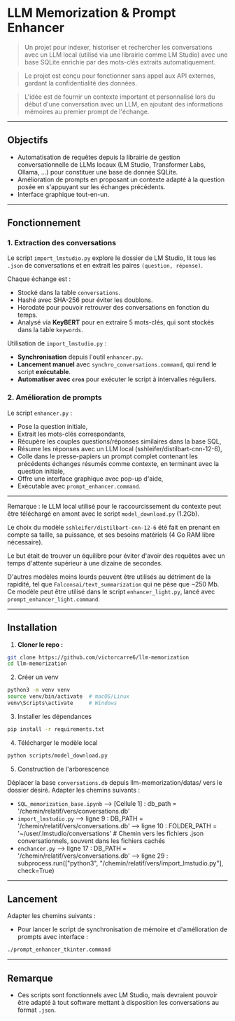 # LLM Memorization & Prompt Enhancer

> Un projet pour indexer, historiser et rechercher les conversations avec un LLM local (utilisé via une librairie comme LM Studio) avec une base SQLite enrichie par des mots-clés extraits automatiquement.

> Le projet est conçu pour fonctionner sans appel aux API externes, gardant la confidentialité des données.

> L'idée est de fournir un contexte important et personnalisé lors du début d'une conversation avec un LLM, en ajoutant des informations mémoires au premier prompt de l'échange.

______

## Objectifs

- Automatisation de requêtes depuis la librairie de gestion conversationnelle de LLMs locaux (LM Studio, Transformer Labs, Ollama, ...) pour constituer une base de donnée SQLite.
- Amélioration de prompts en proposant un contexte adapté à la question posée en s'appuyant sur les échanges précédents.
- Interface graphique tout-en-un.
______

## Fonctionnement

### 1. Extraction des conversations

Le script `import_lmstudio.py` explore le dossier de LM Studio, lit tous les `.json` de conversations et en extrait les paires `(question, réponse)`.

Chaque échange est :  
- Stocké dans la table `conversations`.  
- Hashé avec SHA-256 pour éviter les doublons.  
- Horodaté pour pouvoir retrouver des conversations en fonction du temps.  
- Analysé via **KeyBERT** pour en extraire 5 mots-clés, qui sont stockés dans la table `keywords`.

Utilisation de `import_lmstudio.py` :
- **Synchronisation** depuis l'outil `enhancer.py`.
- **Lancement manuel** avec `synchro_conversations.command`, qui rend le script **exécutable**.  
- **Automatiser avec `cron`** pour exécuter le script à intervalles réguliers.

### 2. Amélioration de prompts

Le script `enhancer.py` :

- Pose la question initiale,  
- Extrait les mots-clés correspondants,  
- Récupère les couples questions/réponses similaires dans la base SQL,  
- Résume les réponses avec un LLM local (sshleifer/distilbart-cnn-12-6),  
- Colle dans le presse-papiers un prompt complet contenant les précédents échanges résumés comme contexte, en terminant avec la question initiale,
- Offre une interface graphique avec pop-up d'aide,  
- Exécutable avec `prompt_enhancer.command`.
______

Remarque : le LLM local utilisé pour le raccourcissement du contexte peut être téléchargé en amont avec le script `model_download.py` (1.2Gb). 

Le choix du modèle `sshleifer/distilbart-cnn-12-6` été fait en prenant en compte sa taille, sa puissance, et ses besoins matériels (4 Go RAM libre nécessaire).

Le but était de trouver un équilibre pour éviter d'avoir des requêtes avec un temps d'attente supérieur à une dizaine de secondes. 

D'autres modèles moins lourds peuvent être utilisés au détriment de la rapidité, tel que `Falconsai/text_summarization` qui ne pèse que  ~250 Mb. Ce modèle peut être utilisé dans le  script `enhancer_light.py`, lancé avec `prompt_enhancer_light.command`.
______

## Installation

1. **Cloner le repo :**

```bash
git clone https://github.com/victorcarre6/llm-memorization
cd llm-memorization
```

2. Créer un venv

```bash
python3 -m venv venv
source venv/bin/activate  # macOS/Linux
venv\Scripts\activate     # Windows
```

3. Installer les dépendances

```bash
pip install -r requirements.txt
```

4. Télécharger le modèle local

```bash
python scripts/model_download.py
```

5. Construction de l'arborescence

Déplacer la base `conversations.db` depuis llm-memorization/datas/ vers le dossier désiré.
Adapter les chemins suivants :

- `SQL_memorization_base.ipynb`
 --> [Cellule 1] : db_path = '/chemin/relatif/vers/conversations.db'
- `import_lmstudio.py` 
--> ligne 9 : DB_PATH = '/chemin/relatif/vers/conversations.db'
--> ligne 10 : FOLDER_PATH = '~/user/.lmstudio/conversations'  # Chemin vers les fichiers .json conversationnels, souvent dans les fichiers cachés
- `enchancer.py`
--> ligne 17 : DB_PATH = '/chemin/relatif/vers/conversations.db'
--> ligne 29 : subprocess.run(["python3", "/chemin/relatif/vers/import_lmstudio.py"], check=True)

______

## Lancement
Adapter les chemins suivants :


- Pour lancer le script de synchronisation de mémoire et d'amélioration de prompts avec interface :
```bash
./prompt_enhancer_tkinter.command
```

______

## Remarque

- Ces scripts sont fonctionnels avec LM Studio, mais devraient pouvoir être adapté à tout software mettant à disposition les conversations au format `.json`.
